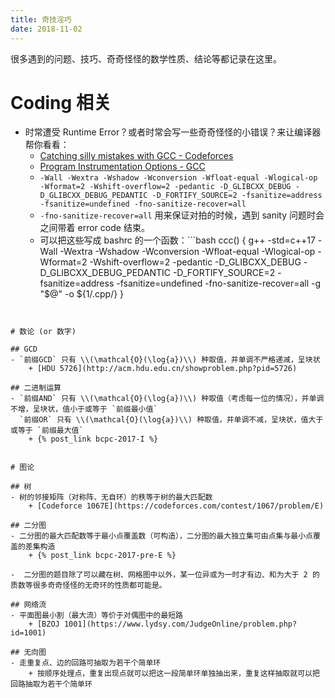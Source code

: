 ```yaml
---
title: 奇技淫巧
date: 2018-11-02
---
```


很多遇到的问题、技巧、奇奇怪怪的数学性质、结论等都记录在这里。

<!-- more -->

<!-- toc -->

# Coding 相关

- 时常遭受 Runtime Error？或者时常会写一些奇奇怪怪的小错误？来让编译器帮你看看：
	+ [Catching silly mistakes with GCC - Codeforces](https://codeforces.com/blog/entry/15547)
	+ [Program Instrumentation Options - GCC](https://gcc.gnu.org/onlinedocs/gcc/Instrumentation-Options.html)
	+ `-Wall -Wextra -Wshadow -Wconversion -Wfloat-equal -Wlogical-op -Wformat=2 -Wshift-overflow=2 -pedantic -D_GLIBCXX_DEBUG -D_GLIBCXX_DEBUG_PEDANTIC -D_FORTIFY_SOURCE=2 -fsanitize=address -fsanitize=undefined -fno-sanitize-recover=all`
	+ `-fno-sanitize-recover=all` 用来保证对拍的时候，遇到 sanity 问题时会之间带着 error code 结束。
	+ 可以把这些写成 bashrc 的一个函数：```bash
ccc() {
    g++ -std=c++17 -Wall -Wextra -Wshadow -Wconversion -Wfloat-equal -Wlogical-op -Wformat=2 -Wshift-overflow=2 -pedantic -D_GLIBCXX_DEBUG -D_GLIBCXX_DEBUG_PEDANTIC -D_FORTIFY_SOURCE=2 -fsanitize=address -fsanitize=undefined -fno-sanitize-recover=all -g "$@" -o ${1/\.cpp/}
}
```


# 数论 (or 数字)

## GCD
- `前缀GCD` 只有 \\(\mathcal{O}(\log{a})\\) 种取值，并单调不严格递减，呈块状
    + [HDU 5726](http://acm.hdu.edu.cn/showproblem.php?pid=5726)

## 二进制运算
- `前缀AND` 只有 \\(\mathcal{O}(\log{a})\\) 种取值（考虑每一位的情况），并单调不增，呈块状，值小于或等于 `前缀最小值`
  `前缀OR` 只有 \\(\mathcal{O}(\log{a})\\) 种取值，并单调不减，呈块状，值大于或等于 `前缀最大值`
    + {% post_link bcpc-2017-I %}


# 图论

## 树
- 树的邻接矩阵（对称阵、无自环）的秩等于树的最大匹配数
    + [Codeforce 1067E](https://codeforces.com/contest/1067/problem/E)

## 二分图
- 二分图的最大匹配数等于最小点覆盖数（可构造），二分图的最大独立集可由点集与最小点覆盖的差集构造
    + {% post_link bcpc-2017-pre-E %}

-  二分图的题目除了可以藏在树、网格图中以外，某一位异或为一时才有边、和为大于 2 的质数等很多奇奇怪怪的无奇环的性质都可能是。

## 网络流
- 平面图最小割（最大流）等价于对偶图中的最短路
    + [BZOJ 1001](https://www.lydsy.com/JudgeOnline/problem.php?id=1001)

## 无向图
- 走重复点、边的回路可抽取为若干个简单环
    + 按顺序处理点，重复出现点就可以把这一段简单环单独抽出来，重复这样抽取就可以把回路抽取为若干个简单环
